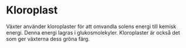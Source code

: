 # Kloroplast

Växter använder kloroplaster för att omvandla solens energi till kemisk energi.
Denna energi lagras i glukosmolekyler. Kloroplaster är också det som ger
växterna dess gröna färg.
